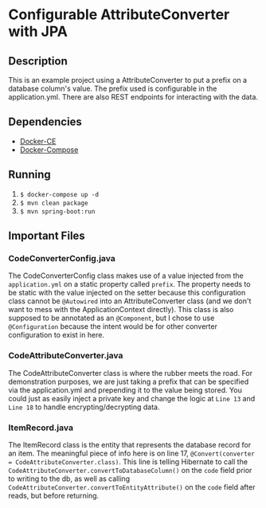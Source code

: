 # Configurable AttributeConverter with JPA

## Description
This is an example project using a AttributeConverter to put a prefix on a database column's value. 
The prefix used is configurable in the application.yml. There are also REST endpoints for interacting
with the data.

## Dependencies
- [Docker-CE](https://docs.docker.com/install/)
- [Docker-Compose](https://docs.docker.com/compose/install/)

## Running
1. `$ docker-compose up -d`
2. `$ mvn clean package`
3. `$ mvn spring-boot:run`

## Important Files
### CodeConverterConfig.java
The CodeConverterConfig class makes use of a value injected from the `application.yml` 
on a static property called `prefix`. The property needs to be static with the value injected on the setter 
because this configuration class cannot be `@Autowired` into an AttributeConverter class (and we don't want to
mess with the ApplicationContext directly).  This class is also supposed to be annotated as an `@Component`,
but I chose to use `@Configuration` because the intent would be for other converter configuration to exist in here.  

  
### CodeAttributeConverter.java
The CodeAttributeConverter class is where the rubber meets the road. For demonstration purposes, we are just taking
a prefix that can be specified via the application.yml and prepending it to the value being stored. You could just as 
easily inject a private key and change the logic at `Line 13` and `Line 18` to handle encrypting/decrypting data. 
  
### ItemRecord.java
The ItemRecord class is the entity that represents the database record for an item. The meaningful piece of info
here is on line 17, `@Convert(converter = CodeAttributeConverter.class)`. This line is telling Hibernate to call 
the `CodeAttributeConverter.convertToDatabaseColumn()` on the `code` field prior to writing to the db, as well as 
calling `CodeAttributeConverter.convertToEntityAttribute()` on the `code` field after reads, but before returning.  


